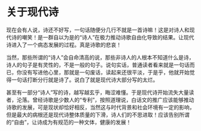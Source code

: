 # 关于现代诗

现在会有人说，诗还不好写，一句话随便分几行不就是一首诗嘛！这是对诗人和现代诗的嘲笑！是一群自以为是的“诗人”在极力推动诗歌自由化导致的结果。让现代诗进入了一个病态发展的过程。真是诗歌的悲哀！

当然，那些所谓的“诗人”会自命清高的说，那些非诗人的人根本不知道什么是诗，诗人的句子是有灵性的，不是一般的句子。说句实话，普通读者看来就是一句话而已，你没有写进他心里，那就是一句废话，读起来还很平淡，于是乎，他就开始觉得一句话打断分行就是诗了。说白了就是现代诗大部分写的太烂。

甚至有一部分“诗人”写的诗，越写越玄乎，晦涩难懂。于是现代诗开始流失大量读者，沦落。曾经诗歌是少数人的“专利”，按照道理说，白话文的推广应该能够推动诗歌的发展，可是现状却恰好相反，当然这与时代背景和社会环境有一定的影响，但是最大的病根还是现代诗整体质量的下滑，诗人们的不思进取！应该告别所谓的“自由”，让诗成为有规范的一种文体，健康的发展！

